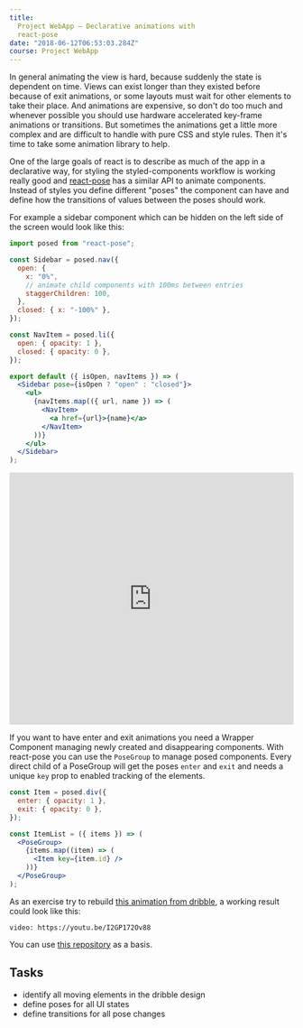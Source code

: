 ```yaml
---
title:
  Project WebApp — Declarative animations with
  react-pose
date: "2018-06-12T06:53:03.284Z"
course: Project WebApp
---
```


In general animating the view is hard, because
suddenly the state is dependent on time. Views can
exist longer than they existed before because of
exit animations, or some layouts must wait for
other elements to take their place. And animations
are expensive, so don't do too much and whenever
possible you should use hardware accelerated
key-frame animations or transitions. But sometimes
the animations get a little more complex and are
difficult to handle with pure CSS and style rules.
Then it's time to take some animation library to
help.

One of the large goals of react is to describe as
much of the app in a declarative way, for styling
the styled-components workflow is working really
good and
[react-pose](https://popmotion.io/pose/api/posegroup/)
has a similar API to animate components. Instead
of styles you define different "poses" the
component can have and define how the transitions
of values between the poses should work.

For example a sidebar component which can be
hidden on the left side of the screen would look
like this:

```jsx
import posed from "react-pose";

const Sidebar = posed.nav({
  open: {
    x: "0%",
    // animate child components with 100ms between entries
    staggerChildren: 100,
  },
  closed: { x: "-100%" },
});

const NavItem = posed.li({
  open: { opacity: 1 },
  closed: { opacity: 0 },
});

export default ({ isOpen, navItems }) => (
  <Sidebar pose={isOpen ? "open" : "closed"}>
    <ul>
      {navItems.map(({ url, name }) => (
        <NavItem>
          <a href={url}>{name}</a>
        </NavItem>
      ))}
    </ul>
  </Sidebar>
);
```

<iframe height="447" scrolling="no" title="" src="https://codepen.io/popmotion/embed/MVQepE/?height=447&amp;theme-id=17364&amp;default-tab=result&amp;embed-version=2" frameborder="no" allowtransparency="true" allowfullscreen="" style="width: 100%;"></iframe>

If you want to have enter and exit animations you
need a Wrapper Component managing newly created
and disappearing components. With react-pose you
can use the `PoseGroup` to manage posed
components. Every direct child of a PoseGroup will
get the poses `enter` and `exit` and needs a
unique `key` prop to enabled tracking of the
elements.

```jsx
const Item = posed.div({
  enter: { opacity: 1 },
  exit: { opacity: 0 },
});

const ItemList = ({ items }) => (
  <PoseGroup>
    {items.map((item) => (
      <Item key={item.id} />
    ))}
  </PoseGroup>
);
```

As an exercise try to rebuild
[this animation from dribble](https://dribbble.com/shots/2389505-Cards-Menu-Concept),
a working result could look like this:

`video: https://youtu.be/I2GP172Ov88`

You can use
[this repository](https://github.com/kaoDev/cards-menu-concept)
as a basis.

## Tasks

- identify all moving elements in the dribble
  design
- define poses for all UI states
- define transitions for all pose changes
